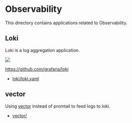 # Observability

This directory contains applications related to Observability.

## Loki

Loki is a log aggregation application.

![](https://i.imgur.com/bdN7Grj.png)

<https://github.com/grafana/loki>

* [loki/loki.yaml](./loki/ks.yaml)

## vector

Using [vector](https://github.com/vectordotdev/vector) instead of promtail to feed logs to loki.

* [vector/](vector)
